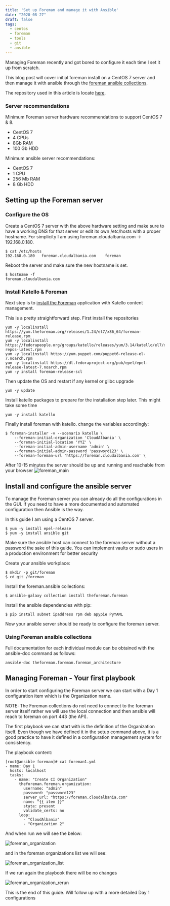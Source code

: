 ```yaml
---
title: 'Set up Foreman and manage it with Ansible'
date: "2020-08-27"
draft: false
tags: 
  - centos
  - foreman
  - tools
  - git
  - ansible
---
```


Managing Foreman recently and got bored to configure it each time I set it up from scratch.

This blog post will cover initial foreman install on a CentOS 7 server and then manage it with ansible through the [foreman ansible collections](https://github.com/theforeman/foreman-ansible-modules).

The repository used in this article is locate [here](https://gitlab.com/besmirzanaj/foreman-management).

### Server recommendations

Minimum Foreman server hardware recommendations to support CentOS 7 & 8.

* CentOS 7
* 4 CPUs
* 8Gb RAM
* 100 Gb HDD

Minimum ansible server recommendations:  

* CentOS 7
* 1 CPU
* 256 Mb RAM
* 8 Gb HDD

## Setting up the Foreman server

### Configure the OS

Create a CentOS 7 server with the above hardware setting and make sure to have a working DNS for that server or edit its own /etc/hosts with a proper hostname. For simplicity I am using foreman.cloudalbania.com -> 192.168.0.180.

```console
$ cat /etc/hosts
192.168.0.180   foreman.cloudalbania.com    foreman
```

Reboot the server and make sure the new hostname is set.

```console
$ hostname -f
foreman.cloudalbania.com
```

### Install Katello & Foreman

Next step is to [install the Foreman](https://theforeman.org/plugins/katello/3.14/installation/index.html) application with Katello content management.

This is a pretty straightforward step. First install the repositories

```console
yum -y localinstall https://yum.theforeman.org/releases/1.24/el7/x86_64/foreman-release.rpm
yum -y localinstall https://fedorapeople.org/groups/katello/releases/yum/3.14/katello/el7/x86_64/katello-repos-latest.rpm
yum -y localinstall https://yum.puppet.com/puppet6-release-el-7.noarch.rpm
yum -y localinstall https://dl.fedoraproject.org/pub/epel/epel-release-latest-7.noarch.rpm
yum -y install foreman-release-scl
```
  
Then update the OS and restart if any kernel or glibc upgrade

```console
yum -y update
```

Install katello packages to prepare for the installation step later. This might take some time

```console
yum -y install katello
```

Finally install foreman with katello. change the variables accordingly:

```console
$ foreman-installer -v --scenario katello \
    --foreman-initial-organization 'CloudAlbania' \
    --foreman-initial-location 'YYZ' \
    --foreman-initial-admin-username 'admin' \
    --foreman-initial-admin-password 'password123' \
    --foreman-foreman-url 'https://foreman.cloudalbania.com' \
```

After 10-15 minutes the server should be up and running and reachable from your browser
![foreman_main](/foreman_main.png)

## Install and configure the ansible server

To manage the Foreman server you can already do all the configurations in the GUI. If you need to have a more documented and automated configuration then Ansible is the way.

In this guide I am using a CentOS 7 server.

```console
$ yum -y install epel-release
$ yum -y install ansible git
```

Make sure the ansible host can connect to the foreman server without a password the sake of this guide. You can implement vaults or sudo users in a production environment for better security

Create your ansible workplace:

```console
$ mkdir -p git/foreman
$ cd git /foreman
```

Install the foreman.ansible collections:

```console
$ ansible-galaxy collection install theforeman.foreman
```

Install the ansible dependencies with pip:

```console
$ pip install subnet ipaddress rpm deb apypie PyYAML
```

Now your ansible server should be ready to configure the foreman server.

### Using Foreman ansible collections

Full documentation for each individual module can be obtained with the ansible-doc command as follows:

```console
ansible-doc theforeman.foreman.foreman_architecture
```

## Managing Foreman - Your first playbook

In order to start configuring the Foreman server we can start with a Day 1 configuration item which is the Organization name.

NOTE: The Foreman collections do not need to connect to the foreman server itself rather we will use the local connection and then ansible will reach to foreman on port 443 (the API).

The first playbook we can start with is the definition of the Organization itself. Even though we have defined it in the setup command above, it is a good practice to have it defined in a configuration management system for consistency.

The playbook content:

```console
[root@ansible foreman]# cat foreman1.yml
- name: Day 1
  hosts: localhost
  tasks:
    - name: "Create CI Organization"
      theforeman.foreman.organization:
        username: "admin"
        password: "password123"
        server_url: "https://foreman.cloudalbania.com"
        name: "{{ item }}"
        state: present
        validate_certs: no
      loop:
        - "CloudAlbania"
        - "Organization 2"
```

And when run we will see the below:

![foreman_organization](/foreman_organization.png)

and in the foreman organizations list we will see:

![foreman_organization_list](/foreman_organization_list.png)

If we run again the playbook there will be no changes

![foreman_organization_rerun](/foreman_organization_rerun.png)

This is the end of this guide. Will follow up with a more detailed Day 1 configurations